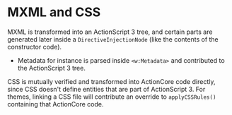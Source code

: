 # MXML and CSS

MXML is transformed into an ActionScript 3 tree, and certain parts are generated later inside a `DirectiveInjectionNode` (like the contents of the constructor code).

- Metadata for instance is parsed inside `<w:Metadata>` and contributed to the ActionScript 3 tree.

CSS is mutually verified and transformed into ActionCore code directly, since CSS doesn't define entities that are part of ActionScript 3. For themes, linking a CSS file will contribute an override to `applyCSSRules()` containing that ActionCore code.